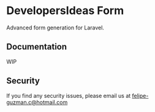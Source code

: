 # DevelopersIdeas Form

Advanced form generation for Laravel.

## Documentation


WIP

## Security

If you find any security issues, please email us at felipe-guzman.c@hotmail.com
